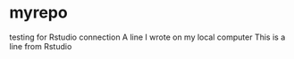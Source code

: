 # myrepo
testing for Rstudio connection
A line I wrote on my local computer
This is a line from Rstudio

